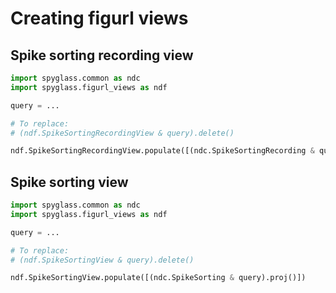 # Creating figurl views

## Spike sorting recording view

```python
import spyglass.common as ndc
import spyglass.figurl_views as ndf

query = ...

# To replace:
# (ndf.SpikeSortingRecordingView & query).delete()

ndf.SpikeSortingRecordingView.populate([(ndc.SpikeSortingRecording & query).proj()])
```

## Spike sorting view

```python
import spyglass.common as ndc
import spyglass.figurl_views as ndf

query = ...

# To replace:
# (ndf.SpikeSortingView & query).delete()

ndf.SpikeSortingView.populate([(ndc.SpikeSorting & query).proj()])
```
